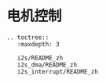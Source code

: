 # 电机控制

```{eval-rst}
.. toctree::
   :maxdepth: 3

   i2s/README_zh
   i2s_dma/README_zh
   i2s_interrupt/README_zh

```